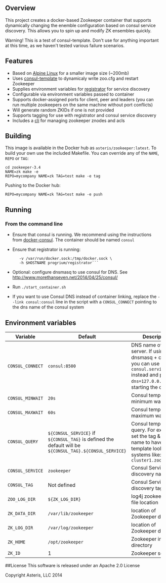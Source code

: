 Overview
--------
This project creates a docker-based Zookeeper container that 
supports dynamically changing the enemble configuration based
on consul service discovery. This allows you to spin up and
modify ZK ensembles quickly. 

Warning! This is a test of consul-template. Don't use for anything important at this time, as we haven't tested various failure scenarios. 


Features
--------
- Based on [Alpine Linux](http://alpinelinux.org) for a smaller image size (~200mb)
- Uses [consul-template](https://github.com/hashicorp/consul-template.git) to dynamicaly write zoo.cfg and restart Zookeeper
- Supplies environment variables for [registrator](https://github.com/progrium/registrator) for service discovery
- Configurable via environment variables passed to container
- Supports docker-assigned ports for client, peer and leaders (you can run multiple zookeepers on the same machine without port conflicts)
- Will generate random ZKIDs if one is not provided
- Supports tagging for use with registrator and consul service discovery
- Includes a [cli](https://github.com/davidledwards/zookeeper/tree/master/zookeeper-cli) for managing zookeeper znodes and acls 

Building
--------

This image is available in the Docker hub as `asteris/zookeeper:latest`. To build your own use the included Makefile. You can override any of the `NAME`, `REPO` or `TAG`:


    cd zookeeper-3.4
    NAME=zk make -e
    REPO=mycompany NAME=zk TAG=test make -e tag

Pushing to the Docker hub:

	REPO=mycompany NAME=zk TAG=test make -e push

Running 
------
### From the command line

- Ensure that consul is running. We recommend using the instructions from [docker-consul](https://github.com/progrium/docker-consul). The container should be named `consul`

- Ensure that registrator is running: 
 	```docker run -d \
       -v /var/run/docker.sock:/tmp/docker.sock \
       -h $HOSTNAME progrium/registrator```

- Optional: configure dnsmasq to use consul for DNS. See http://www.morethanseven.net/2014/04/25/consul/


- Run `./start_container.sh`

- If you want to use Consul DNS instead of container linking, replace the `--link consul:consul` line in the script with a `CONSUL_CONNECT` pointing to the dns name of the consul system



Environment variables
---------------------

| Variable | Default | Description |
| -------- | ------- | ----------- |
| `CONSUL_CONNECT` | `consul:8500` | DNS name of consul server. If using dnsmasq + consul you can use `consul.service.consl` instead and pass `--dns=127.0.0.1` when starting the container|
| `CONSUL_MINWAIT` | `20s` | Consul template minimum wait |
| `CONSUL_MAXWAIT` | `60s` | Consul template maximum wait |
| `CONSUL_QUERY` | `${CONSUL_SERVICE}` if `${CONSUL_TAG}` is defined the default will be `${CONSUL_TAG}.${CONSUL_SERVICE}` | Consul template query. For example, set the tag & service name to have consul template look for systems like: `cluster1.zookeeper` |
| `CONSUL_SERVICE` | `zookeeper` | Consul Service discovery name |
| `CONSUL_TAG` | Not defined | Consul Service discovery tag |
| `ZOO_LOG_DIR` | `${ZK_LOG_DIR}` | log4j zookeeper.out file location | 
| `ZK_DATA_DIR` | `/var/lib/zookeeper` | location of Zookeeper data |
| `ZK_LOG_DIR` | `/var/log/zookeeper` | location of Zookeeper dataLog | 
| `ZK_HOME`  | `/opt/zookeeper`  | Zookeeper install directory  |
| `ZK_ID`    | 1       | Zookeeper serverid |



##License
This software is released under an Apache 2.0 License

Copyright Asteris, LLC 2014
